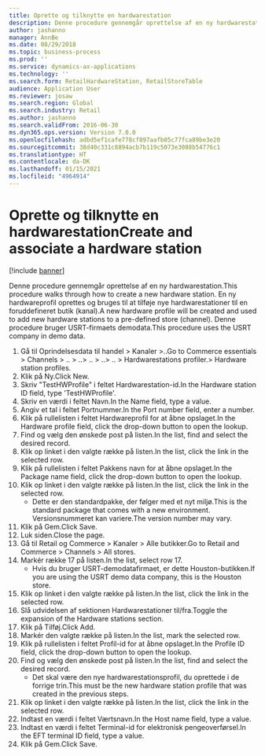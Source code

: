 ```yaml
---
title: Oprette og tilknytte en hardwarestation
description: Denne procedure gennemgår oprettelse af en ny hardwarestation.
author: jashanno
manager: AnnBe
ms.date: 08/29/2018
ms.topic: business-process
ms.prod: ''
ms.service: dynamics-ax-applications
ms.technology: ''
ms.search.form: RetailHardwareStation, RetailStoreTable
audience: Application User
ms.reviewer: josaw
ms.search.region: Global
ms.search.industry: Retail
ms.author: jashanno
ms.search.validFrom: 2016-06-30
ms.dyn365.ops.version: Version 7.0.0
ms.openlocfilehash: adbd5ef1cafe778cf897aafb05c77fca89be3e20
ms.sourcegitcommit: 38d40c331c8894acb7b119c5073e3088b54776c1
ms.translationtype: HT
ms.contentlocale: da-DK
ms.lasthandoff: 01/15/2021
ms.locfileid: "4964914"
---
```

# <a name="create-and-associate-a-hardware-station"></a><span data-ttu-id="13fb8-103">Oprette og tilknytte en hardwarestation</span><span class="sxs-lookup"><span data-stu-id="13fb8-103">Create and associate a hardware station</span></span>

[!include [banner](../includes/banner.md)]

<span data-ttu-id="13fb8-104">Denne procedure gennemgår oprettelse af en ny hardwarestation.</span><span class="sxs-lookup"><span data-stu-id="13fb8-104">This procedure walks through how to create a new hardware station.</span></span> <span data-ttu-id="13fb8-105">En ny hardwareprofil oprettes og bruges til at tilføje nye hardwarestationer til en foruddefineret butik (kanal).</span><span class="sxs-lookup"><span data-stu-id="13fb8-105">A new hardware profile will be created and used to add new hardware stations to a pre-defined store (channel).</span></span> <span data-ttu-id="13fb8-106">Denne procedure bruger USRT-firmaets demodata.</span><span class="sxs-lookup"><span data-stu-id="13fb8-106">This procedure uses the USRT company in demo data.</span></span>

1. <span data-ttu-id="13fb8-107">Gå til Oprindelsesdata til handel > Kanaler >..</span><span class="sxs-lookup"><span data-stu-id="13fb8-107">Go to Commerce essentials > Channels > ..</span></span> <span data-ttu-id="13fb8-108">> ..</span><span class="sxs-lookup"><span data-stu-id="13fb8-108">> ..</span></span> <span data-ttu-id="13fb8-109">> ..</span><span class="sxs-lookup"><span data-stu-id="13fb8-109">> ..</span></span> <span data-ttu-id="13fb8-110">> Hardwarestations profiler.</span><span class="sxs-lookup"><span data-stu-id="13fb8-110">> Hardware station profiles.</span></span>
2. <span data-ttu-id="13fb8-111">Klik på Ny.</span><span class="sxs-lookup"><span data-stu-id="13fb8-111">Click New.</span></span>
3. <span data-ttu-id="13fb8-112">Skriv "TestHWProfile" i feltet Hardwarestation-id.</span><span class="sxs-lookup"><span data-stu-id="13fb8-112">In the Hardware station ID field, type 'TestHWProfile'.</span></span>
4. <span data-ttu-id="13fb8-113">Skriv en værdi i feltet Navn.</span><span class="sxs-lookup"><span data-stu-id="13fb8-113">In the Name field, type a value.</span></span>
5. <span data-ttu-id="13fb8-114">Angiv et tal i feltet Portnummer.</span><span class="sxs-lookup"><span data-stu-id="13fb8-114">In the Port number field, enter a number.</span></span>
6. <span data-ttu-id="13fb8-115">Klik på rullelisten i feltet Hardwareprofil for at åbne opslaget.</span><span class="sxs-lookup"><span data-stu-id="13fb8-115">In the Hardware profile field, click the drop-down button to open the lookup.</span></span>
7. <span data-ttu-id="13fb8-116">Find og vælg den ønskede post på listen.</span><span class="sxs-lookup"><span data-stu-id="13fb8-116">In the list, find and select the desired record.</span></span>
8. <span data-ttu-id="13fb8-117">Klik op linket i den valgte række på listen.</span><span class="sxs-lookup"><span data-stu-id="13fb8-117">In the list, click the link in the selected row.</span></span>
9. <span data-ttu-id="13fb8-118">Klik på rullelisten i feltet Pakkens navn for at åbne opslaget.</span><span class="sxs-lookup"><span data-stu-id="13fb8-118">In the Package name field, click the drop-down button to open the lookup.</span></span>
10. <span data-ttu-id="13fb8-119">Klik op linket i den valgte række på listen.</span><span class="sxs-lookup"><span data-stu-id="13fb8-119">In the list, click the link in the selected row.</span></span>
    * <span data-ttu-id="13fb8-120">Dette er den standardpakke, der følger med et nyt miljø.</span><span class="sxs-lookup"><span data-stu-id="13fb8-120">This is the standard package that comes with a new environment.</span></span> <span data-ttu-id="13fb8-121">Versionsnummeret kan variere.</span><span class="sxs-lookup"><span data-stu-id="13fb8-121">The version number may vary.</span></span>  
11. <span data-ttu-id="13fb8-122">Klik på Gem.</span><span class="sxs-lookup"><span data-stu-id="13fb8-122">Click Save.</span></span>
12. <span data-ttu-id="13fb8-123">Luk siden.</span><span class="sxs-lookup"><span data-stu-id="13fb8-123">Close the page.</span></span>
13. <span data-ttu-id="13fb8-124">Gå til Retail og Commerce > Kanaler > Alle butikker.</span><span class="sxs-lookup"><span data-stu-id="13fb8-124">Go to Retail and Commerce > Channels > All stores.</span></span>
14. <span data-ttu-id="13fb8-125">Markér række 17 på listen.</span><span class="sxs-lookup"><span data-stu-id="13fb8-125">In the list, select row 17.</span></span>
    * <span data-ttu-id="13fb8-126">Hvis du bruger USRT-demodatafirmaet, er dette Houston-butikken.</span><span class="sxs-lookup"><span data-stu-id="13fb8-126">If you are using the USRT demo data company, this is the Houston store.</span></span>  
15. <span data-ttu-id="13fb8-127">Klik op linket i den valgte række på listen.</span><span class="sxs-lookup"><span data-stu-id="13fb8-127">In the list, click the link in the selected row.</span></span>
16. <span data-ttu-id="13fb8-128">Slå udvidelsen af sektionen Hardwarestationer til/fra.</span><span class="sxs-lookup"><span data-stu-id="13fb8-128">Toggle the expansion of the Hardware stations section.</span></span>
17. <span data-ttu-id="13fb8-129">Klik på Tilføj.</span><span class="sxs-lookup"><span data-stu-id="13fb8-129">Click Add.</span></span>
18. <span data-ttu-id="13fb8-130">Markér den valgte række på listen.</span><span class="sxs-lookup"><span data-stu-id="13fb8-130">In the list, mark the selected row.</span></span>
19. <span data-ttu-id="13fb8-131">Klik på rullelisten i feltet Profil-id for at åbne opslaget.</span><span class="sxs-lookup"><span data-stu-id="13fb8-131">In the Profile ID field, click the drop-down button to open the lookup.</span></span>
20. <span data-ttu-id="13fb8-132">Find og vælg den ønskede post på listen.</span><span class="sxs-lookup"><span data-stu-id="13fb8-132">In the list, find and select the desired record.</span></span>
    * <span data-ttu-id="13fb8-133">Det skal være den nye hardwarestationsprofil, du oprettede i de forrige trin.</span><span class="sxs-lookup"><span data-stu-id="13fb8-133">This must be the new hardware station profile that was created in the previous steps.</span></span>  
21. <span data-ttu-id="13fb8-134">Klik op linket i den valgte række på listen.</span><span class="sxs-lookup"><span data-stu-id="13fb8-134">In the list, click the link in the selected row.</span></span>
22. <span data-ttu-id="13fb8-135">Indtast en værdi i feltet Værtsnavn.</span><span class="sxs-lookup"><span data-stu-id="13fb8-135">In the Host name field, type a value.</span></span>
23. <span data-ttu-id="13fb8-136">Indtast en værdi i feltet Terminal-id for elektronisk pengeoverførsel.</span><span class="sxs-lookup"><span data-stu-id="13fb8-136">In the EFT terminal ID field, type a value.</span></span>
24. <span data-ttu-id="13fb8-137">Klik på Gem.</span><span class="sxs-lookup"><span data-stu-id="13fb8-137">Click Save.</span></span>

